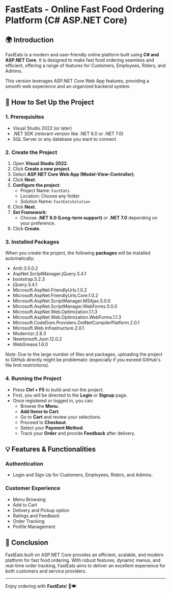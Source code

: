# FastEats - Online Fast Food Ordering Platform (C# ASP.NET Core)

## 🌍 Introduction
FastEats is a modern and user-friendly online platform built using **C# and ASP.NET Core**. It is designed to make fast food ordering seamless and efficient, offering a range of features for Customers, Employees, Riders, and Admins.

This version leverages ASP.NET Core Web App features, providing a smooth web experience and an organized backend system.

## 🚀 How to Set Up the Project

### 1. Prerequisites
- Visual Studio 2022 (or later)
- .NET SDK (relevant version like .NET 6.0 or .NET 7.0)
- SQL Server or any database you want to connect

### 2. Create the Project
1. Open **Visual Studio 2022**.
2. Click **Create a new project**.
3. Select **ASP.NET Core Web App (Model-View-Controller)**.
4. Click **Next**.
5. **Configure the project**:
   - Project Name: `FastEats`
   - Location: Choose any folder
   - Solution Name: `FastEatsSolution`
6. Click **Next**.
7. **Set Framework**:
   - Choose **.NET 6.0 (Long-term support)** or **.NET 7.0** depending on your preference.
8. Click **Create**.

### 3. Installed Packages
When you create the project, the following **packages** will be installed automatically:
- Antlr.3.5.0.2
- AspNet.ScriptManager.jQuery.3.4.1
- bootstrap.5.2.3
- jQuery.3.4.1
- Microsoft.AspNet.FriendlyUrls.1.0.2
- Microsoft.AspNet.FriendlyUrls.Core.1.0.2
- Microsoft.AspNet.ScriptManager.MSAjax.5.0.0
- Microsoft.AspNet.ScriptManager.WebForms.5.0.0
- Microsoft.AspNet.Web.Optimization.1.1.3
- Microsoft.AspNet.Web.Optimization.WebForms.1.1.3
- Microsoft.CodeDom.Providers.DotNetCompilerPlatform.2.0.1
- Microsoft.Web.Infrastructure.2.0.1
- Modernizr.2.8.3
- Newtonsoft.Json.12.0.2
- WebGrease.1.6.0

*Note:* Due to the large number of files and packages, uploading the project to GitHub directly might be problematic (especially if you exceed GitHub's file limit restrictions).

### 4. Running the Project
- Press **Ctrl + F5** to build and run the project.
- First, you will be directed to the **Login** or **Signup** page.
- Once registered or logged in, you can:
  - Browse the **Menu**.
  - **Add Items to Cart**.
  - Go to **Cart** and review your selections.
  - Proceed to **Checkout**.
  - Select your **Payment Method**.
  - Track your **Order** and provide **Feedback** after delivery.


## 💡 Features & Functionalities

### Authentication
- Login and Sign Up for Customers, Employees, Riders, and Admins.

### Customer Experience
- Menu Browsing
- Add to Cart
- Delivery and Pickup option
- Ratings and Feedback
- Order Tracking
- Profile Management


## 🌟 Conclusion
FastEats built on ASP.NET Core provides an efficient, scalable, and modern platform for fast food ordering. With robust features, dynamic menus, and real-time order tracking, FastEats aims to deliver an excellent experience for both customers and service providers.

---

Enjoy ordering with **FastEats**! 🍔🍽️

